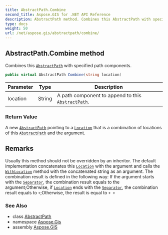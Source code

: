 ```yaml
---
title: AbstractPath.Combine
second_title: Aspose.GIS for .NET API Reference
description: AbstractPath method. Combines this AbstractPath with specified path components
type: docs
weight: 50
url: /net/aspose.gis/abstractpath/combine/
---
```

## AbstractPath.Combine method

Combines this [`AbstractPath`](../) with specified path components.

```csharp
public virtual AbstractPath Combine(string location)
```

| Parameter | Type | Description |
| --- | --- | --- |
| location | String | A path component to append to this [`AbstractPath`](../). |

### Return Value

A new [`AbstractPath`](../) pointing to a [`Location`](../location/) that is a combination of locations of this [`AbstractPath`](../) and the argument.

## Remarks

Usually this method should not be overridden by an inheritor. The default implementation concatenates this [`Location`](../location/) with the argument and calls the [`WithLocation`](../withlocation/) method with the concatenated string as an argument. The combination result is defined in the following way: If the argument starts with the [`Separator`](../separator/), the combination result equals to the argument;Otherwise, if [`Location`](../location/) ends with the [`Separator`](../separator/), the combination result equals to ` + `;Otherwise, the result is equal to ` + + `

### See Also

* class [AbstractPath](../)
* namespace [Aspose.Gis](../../abstractpath/)
* assembly [Aspose.GIS](../../../)


